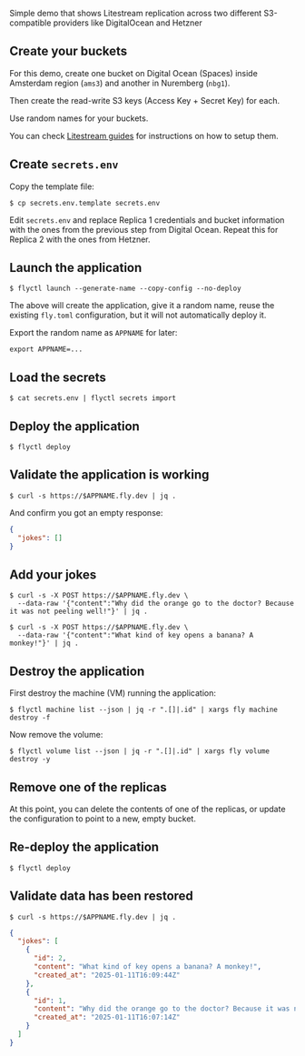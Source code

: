 Simple demo that shows Litestream replication across two different S3-compatible
providers like DigitalOcean and Hetzner

## Create your buckets

For this demo, create one bucket on Digital Ocean (Spaces) inside Amsterdam
region (`ams3`) and another in Nuremberg (`nbg1`).

Then create the read-write S3 keys (Access Key + Secret Key) for each.

Use random names for your buckets.

You can check [Litestream guides](https://litestream.io/guides/#replica-guides)
for instructions on how to setup them.

## Create `secrets.env`

Copy the template file:

```console
$ cp secrets.env.template secrets.env
```

Edit `secrets.env` and replace Replica 1 credentials and bucket information with
the ones from the previous step from Digital Ocean. Repeat this for Replica 2
with the ones from Hetzner.

## Launch the application

```console
$ flyctl launch --generate-name --copy-config --no-deploy
```

The above will create the application, give it a random name, reuse the existing
`fly.toml` configuration, but it will not automatically deploy it.

Export the random name as `APPNAME` for later:

```console
export APPNAME=...
```

## Load the secrets

```console
$ cat secrets.env | flyctl secrets import
```

## Deploy the application

```console
$ flyctl deploy
```

## Validate the application is working

```console
$ curl -s https://$APPNAME.fly.dev | jq .
```

And confirm you got an empty response:

```json
{
  "jokes": []
}
```

## Add your jokes

```console
$ curl -s -X POST https://$APPNAME.fly.dev \
  --data-raw '{"content":"Why did the orange go to the doctor? Because it was not peeling well!"}' | jq .
```

```console
$ curl -s -X POST https://$APPNAME.fly.dev \
  --data-raw '{"content":"What kind of key opens a banana? A monkey!"}' | jq .
```

## Destroy the application

First destroy the machine (VM) running the application:

```console
$ flyctl machine list --json | jq -r ".[]|.id" | xargs fly machine destroy -f
```

Now remove the volume:

```console
$ flyctl volume list --json | jq -r ".[]|.id" | xargs fly volume destroy -y
```

## Remove one of the replicas

At this point, you can delete the contents of one of the replicas, or update
the configuration to point to a new, empty bucket.

## Re-deploy the application

```console
$ flyctl deploy
```

## Validate data has been restored

```console
$ curl -s https://$APPNAME.fly.dev | jq .
```

```json
{
  "jokes": [
    {
      "id": 2,
      "content": "What kind of key opens a banana? A monkey!",
      "created_at": "2025-01-11T16:09:44Z"
    },
    {
      "id": 1,
      "content": "Why did the orange go to the doctor? Because it was not peeling well!",
      "created_at": "2025-01-11T16:07:14Z"
    }
  ]
}
```
